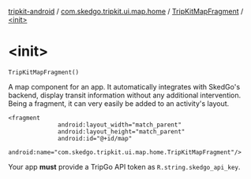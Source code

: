 [tripkit-android](../../index.md) / [com.skedgo.tripkit.ui.map.home](../index.md) / [TripKitMapFragment](index.md) / [&lt;init&gt;](./-init-.md)

# &lt;init&gt;

`TripKitMapFragment()`

A map component for an app. It automatically integrates with SkedGo's backend, display transit information without any additional intervention. Being a fragment, it can very easily be added to an activity's layout.

```
<fragment
              android:layout_width="match_parent"
              android:layout_height="match_parent"
              android:id="@+id/map"
              android:name="com.skedgo.tripkit.ui.map.home.TripKitMapFragment"/>
```

 Your app **must** provide a TripGo API token as `R.string.skedgo_api_key`.

